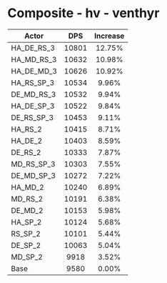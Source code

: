 # Composite - hv - venthyr
| Actor | DPS | Increase |
|---|:---:|:---:|
|HA_DE_RS_3|10801|12.75%|
|HA_MD_RS_3|10632|10.98%|
|HA_DE_MD_3|10626|10.92%|
|HA_RS_SP_3|10534|9.96%|
|DE_MD_RS_3|10532|9.94%|
|HA_DE_SP_3|10522|9.84%|
|DE_RS_SP_3|10453|9.11%|
|HA_RS_2|10415|8.71%|
|HA_DE_2|10403|8.59%|
|DE_RS_2|10333|7.87%|
|MD_RS_SP_3|10303|7.55%|
|DE_MD_SP_3|10272|7.22%|
|HA_MD_2|10240|6.89%|
|MD_RS_2|10191|6.38%|
|DE_MD_2|10153|5.98%|
|HA_SP_2|10124|5.68%|
|RS_SP_2|10101|5.44%|
|DE_SP_2|10063|5.04%|
|MD_SP_2|9918|3.52%|
|Base|9580|0.00%|
